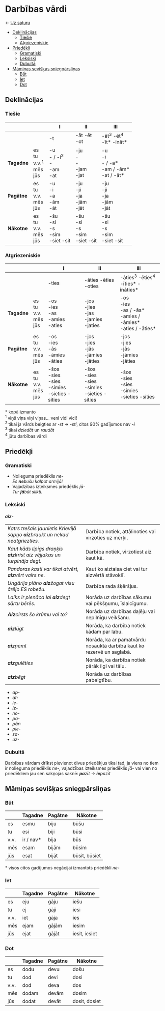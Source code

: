 Darbības vārdi
==============

← [Uz saturu](../README.md#saturs)

- [Deklinācijas](#deklinācijas)
  - [Tiešie](#tiešie)
  - [Atgriezeniskie](#atgriezeniskie)
- [Priedēkļi](#priedēkļi)
  - [Gramatiski](#gramatiski)
  - [Leksiski](#leksiski)
  - [Dubultā](#dubultā)
- [Māmiņas sevišķas sniegpārsliņas](#māmiņas-sevišķas-sniegpārsliņas)
  - [Būt](#būt)
  - [Iet](#iet)
  - [Dot](#dot)

Deklinācijas
------------

### Tiešie

|             |                                            | I                                           | II                                     | III                                                |
| ---         | ---                                        | ---                                         | ---                                    | ---                                                |
|             |                                            | -t                                          | -āt -ēt<br>-ot                         | -āt<sup>3</sup> -ēt<sup>4</sup><br>-īt\* -ināt\*   |
| **Tagadne** | es<br>tu<br>v.v.<sup>1</sup><br>mēs<br>jūs | -u<br>- / -i<sup>2</sup><br>-<br>-am<br>-at | -ju<br>-<br>-<br>-jam<br>-jat          | -u<br>-i<br>- / -a\*<br>-am / -ām\*<br>-at / -āt\* |
| **Pagātne** | es<br>tu<br>v.v.<br>mēs<br>jūs             | -u<br>-i<br>-a<br>-ām<br>-āt                | -ju<br>-ji<br>-ja<br>-jām<br>-jāt      | -ju<br>-ji<br>-ja<br>-jām<br>-jāt                  |
| **Nākotne** | es<br>tu<br>v.v.<br>mēs<br>jūs             | -šu<br>-si<br>-s<br>-sim<br>-siet -sit      | -šu<br>-si<br>-s<br>-sim<br>-siet -sit | -šu<br>-si<br>-s<br>-sim<br>-siet -sit             |

### Atgriezeniskie

|             |                                | I                                                     | II                                                    | III                                                                  |
| ---         | ---                            | ---                                                   | ---                                                   | ---                                                                  |
|             |                                | -ties                                                 | -āties -ēties<br>-oties                               | -āties<sup>3</sup> -ēties<sup>4</sup><br>-īties\* -ināties\*         |
| **Tagadne** | es<br>tu<br>v.v.<br>mēs<br>jūs | -os<br>-ies<br>-as<br>-amies<br>-aties                | -jos<br>-jies<br>-jas<br>-jamies<br>-jaties           | -os<br>-ies<br>-as / -ās\*<br>-amies / -āmies\*<br>-aties / -āties\* |
| **Pagātne** | es<br>tu<br>v.v.<br>mēs<br>jūs | -os<br>-ies<br>-ās<br>-āmies<br>-āties                | -jos<br>-jies<br>-jās<br>-jāmies<br>-jāties           | -jos<br>-jies<br>-jās<br>-jāmies<br>-jāties                          |
| **Nākotne** | es<br>tu<br>v.v.<br>mēs<br>jūs | -šos<br>-sies<br>-sies<br>-simies<br>-sieties -sities | -šos<br>-sies<br>-sies<br>-simies<br>-sieties -sities | -šos<br>-sies<br>-sies<br>-simies<br>-sieties -sities                |

\* kopā izmanto  
<sup>1</sup> viņš viņa viņi viņas... veni vidi vici!  
<sup>2</sup> tikai ja vārds beigties ar *-st* → *-sti*,
citos 90% gadījumos nav *-i*  
<sup>3</sup> tikai *dziedāt* un *raudāt*  
<sup>4</sup> jūtu darbības vārdi

Priedēkļi
---------

### Gramatiski

- Nolieguma priedēklis *ne-*  
  *Es **ne**bušu kalpot armijā!*
- Vajadzības izteiksmes priedēklis *jā-*  
  *Tur **jā**būt slikti.*

### Leksiski

#### *aiz-*

|                                                                                |                                                                       |
| ---                                                                            | ---                                                                   |
| *Katrs trešais jaunietis Krievijā sapņo **aiz**braukt un nekad neatgriezties.* | Darbība notiek, attālinoties vai virzoties uz mērķi.                  |
| *Kaut kāds lipīgs draņķis **aiz**krist aiz vējjakas un turpināja degt.*        | Darbība notiek, virzotiest aiz kaut kā.                               |
| *Pandoras kasti var tikai atvērt, **aiz**vērt vairs ne.*                       | Kaut ko aiztaisa ciet vai tur aizvērtā stāvoklī.                      |
| *Ungārija plāno **aiz**žogat visu ārējo ES robežu.*                            | Darbība rada šķēršļus.                                                |
| *Laiks ir pienāca lai **aiz**degt sārtu bērēs.*                                | Norāda uz darbības sākumu vai pēkšņumu, īslaicīgumu.                  |
| ***Aiz**cirsts šo krūmu vai to?*                                               | Norāda uz darbības daļēju vai nepilnīgu veikšanu.                     |
| ***aiz**lūgt*                                                                  | Norāda, ka darbība notiek kādam par labu.                             |
| ***aiz**ņemt*                                                                  | Norāda, ka ar pamatvārdu nosauktā darbība kaut ko rezervē un saglabā. |
| ***aiz**gulēties*                                                              | Norāda, ka darbība notiek pārāk ilgi vai tālu.                        |
| ***aiz**bēgt*                                                                  | Norāda uz darbības pabeigtību.                                        |

- *ap-*
- *at-*
- *ie-*
- *iz-*
- *no-*
- *pa-*
- *pār-*
- *pie-*
- *sa-*
- *uz-*

### Dubultā

Darbības vārdam drīkst pievienot divus priedēkļus tikai tad, ja viens no tiem
ir nolieguma priedēklis *ne-*, vajadzības izteiksmes priedēklis *jā-* vai
vien no priedēkliem jau sen sakņojas saknē: ***pa**zīt* → ***ie**pazīt*

Māmiņas sevišķas sniegpārsliņas
-------------------------------

### Būt

|      | Tagadne    | Pagātne | Nākotne       |
| ---  | ---        | ---     | ---           |
| es   | esmu       | biju    | būšu          |
| tu   | esi        | biji    | būsi          |
| v.v. | ir / nav\* | bija    | būs           |
| mēs  | esam       | bijām   | būsim         |
| jūs  | esat       | bijāt   | būsit, būsiet |

\* visos citos gadījumos negācijai izmantots priedēkli *ne-*

### Iet

|      | Tagadne | Pagātne | Nākotne       |
| ---  | ---     | ---     | ---           |
| es   | eju     | gāju    | iešu          |
| tu   | ej      | gāji    | iesi          |
| v.v. | iet     | gāja    | ies           |
| mēs  | ejam    | gājām   | iesim         |
| jūs  | ejat    | gājāt   | iesit, iesiet |

### Dot

|      | Tagadne | Pagātne | Nākotne       |
| ---  | ---     | ---     | ---           |
| es   | dodu    | devu    | došu          |
| tu   | dod     | devi    | dosi          |
| v.v. | dod     | deva    | dos           |
| mēs  | dodam   | devām   | dosim         |
| jūs  | dodat   | devāt   | dosit, dosiet |
